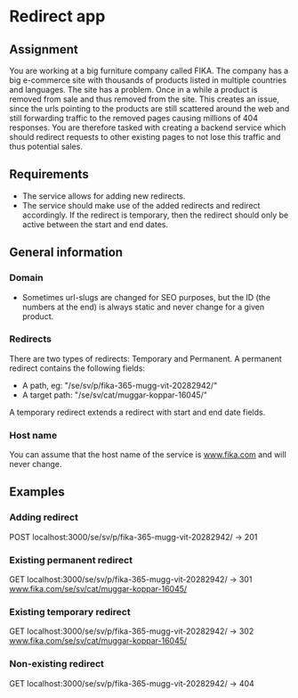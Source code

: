 # Redirect app

## Assignment
You are working at a big furniture company called FIKA. The company has a big e-commerce site with thousands of products listed in multiple countries and languages. The site has a problem. Once in a while a product is removed from sale and thus removed from the site. This creates an issue, since the urls pointing to the products are still scattered around the web and still forwarding traffic to the removed pages causing millions of 404 responses. You are therefore tasked with creating a backend service which should redirect requests to other existing pages to not lose this traffic and thus potential sales.

## Requirements
* The service allows for adding new redirects.
* The service should make use of the added redirects and redirect accordingly. If the redirect is temporary, then the redirect should only be active between the start and end dates.

## General information

### Domain
* Sometimes url-slugs are changed for SEO purposes, but the ID (the numbers at the end) is always static and never change for a given product.

### Redirects
There are two types of redirects: Temporary and Permanent. A permanent redirect contains the following fields:
* A path, eg: "/se/sv/p/fika-365-mugg-vit-20282942/"
* A target path: "/se/sv/cat/muggar-koppar-16045/"

A temporary redirect extends a redirect with start and end date fields.

### Host name
You can assume that the host name of the service is www.fika.com and will never change.

## Examples

### Adding redirect
POST localhost:3000/se/sv/p/fika-365-mugg-vit-20282942/ -> 201

### Existing permanent redirect
GET localhost:3000/se/sv/p/fika-365-mugg-vit-20282942/ -> 301 www.fika.com/se/sv/cat/muggar-koppar-16045/

### Existing temporary redirect
GET localhost:3000/se/sv/p/fika-365-mugg-vit-20282942/ -> 302 www.fika.com/se/sv/cat/muggar-koppar-16045/

### Non-existing redirect
GET localhost:3000/se/sv/p/fika-365-mugg-vit-20282942/ -> 404
